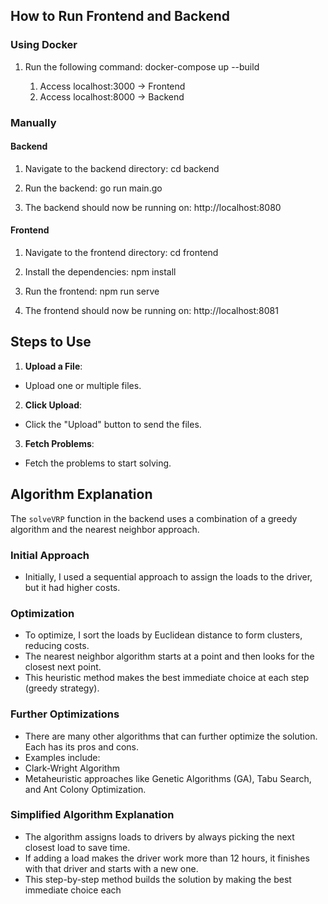 ## How to Run Frontend and Backend

### Using Docker

1. Run the following command:
   docker-compose up --build

   1. Access localhost:3000 -> Frontend
   2. Access localhost:8000 -> Backend

### Manually

#### Backend

1. Navigate to the backend directory:
   cd backend

2. Run the backend:
   go run main.go

3. The backend should now be running on:
   http://localhost:8080

#### Frontend

1. Navigate to the frontend directory:
   cd frontend

2. Install the dependencies:
   npm install

3. Run the frontend:
   npm run serve

4. The frontend should now be running on:
   http://localhost:8081

## Steps to Use

1. **Upload a File**:

- Upload one or multiple files.

2. **Click Upload**:

- Click the "Upload" button to send the files.

3. **Fetch Problems**:

- Fetch the problems to start solving.

## Algorithm Explanation

The `solveVRP` function in the backend uses a combination of a greedy algorithm and the nearest neighbor approach.

### Initial Approach

- Initially, I used a sequential approach to assign the loads to the driver, but it had higher costs.

### Optimization

- To optimize, I sort the loads by Euclidean distance to form clusters, reducing costs.
- The nearest neighbor algorithm starts at a point and then looks for the closest next point.
- This heuristic method makes the best immediate choice at each step (greedy strategy).

### Further Optimizations

- There are many other algorithms that can further optimize the solution. Each has its pros and cons.
- Examples include:
- Clark-Wright Algorithm
- Metaheuristic approaches like Genetic Algorithms (GA), Tabu Search, and Ant Colony Optimization.

### Simplified Algorithm Explanation

- The algorithm assigns loads to drivers by always picking the next closest load to save time.
- If adding a load makes the driver work more than 12 hours, it finishes with that driver and starts with a new one.
- This step-by-step method builds the solution by making the best immediate choice each
